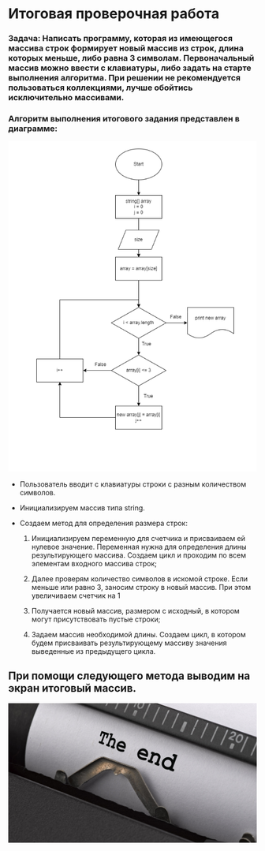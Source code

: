 # Итоговая проверочная работа

### Задача: Написать программу, которая из имеющегося массива строк формирует новый массив из строк, длина которых меньше, либо равна 3 символам. Первоначальный массив можно ввести с клавиатуры, либо задать на старте выполнения алгоритма. При решении не рекомендуется пользоваться коллекциями, лучше обойтись исключительно массивами.

### Алгоритм выполнения итогового задания представлен в диаграмме:
![](FinalWork.drawio.png)

* Пользователь вводит с клавиатуры строки с разным количеством символов.

* Инициализируем массив типа string.

* Создаем метод для определения размера строк:

    1.  Инициализируем переменную для счетчика и присваиваем ей нулевое значение. Переменная нужна для определения длины результирующего массива. Создаем цикл и проходим по всем элементам входного массива строк;

    2. Далее проверям количество символов в искомой строке. Если меньше или равно 3, заносим строку в новый массив. При этом увеличиваем счетчик на 1

    3. Получается новый массив, размером с исходный, в котором могут присутствовать пустые строки;

    4. Задаем массив необходимой длины. Создаем цикл, в котором будем присваивать результирующему массиву значения выведенные из предыдущего цикла.

## При помощи следующего метода выводим на экран итоговый массив.

![](end-over-finished-typewriter-ss-1920.jpg)

